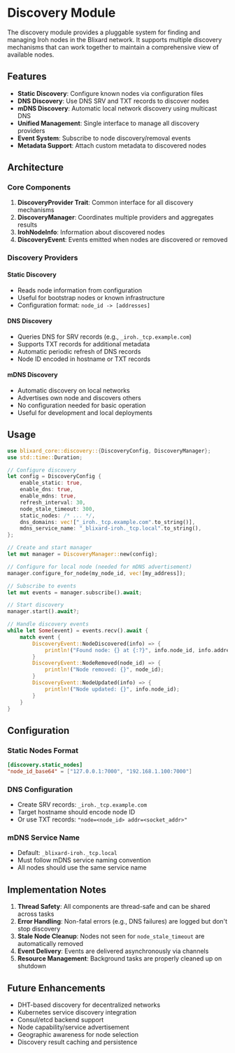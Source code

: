 # Discovery Module

The discovery module provides a pluggable system for finding and managing Iroh nodes in the Blixard network. It supports multiple discovery mechanisms that can work together to maintain a comprehensive view of available nodes.

## Features

- **Static Discovery**: Configure known nodes via configuration files
- **DNS Discovery**: Use DNS SRV and TXT records to discover nodes
- **mDNS Discovery**: Automatic local network discovery using multicast DNS
- **Unified Management**: Single interface to manage all discovery providers
- **Event System**: Subscribe to node discovery/removal events
- **Metadata Support**: Attach custom metadata to discovered nodes

## Architecture

### Core Components

1. **DiscoveryProvider Trait**: Common interface for all discovery mechanisms
2. **DiscoveryManager**: Coordinates multiple providers and aggregates results
3. **IrohNodeInfo**: Information about discovered nodes
4. **DiscoveryEvent**: Events emitted when nodes are discovered or removed

### Discovery Providers

#### Static Discovery
- Reads node information from configuration
- Useful for bootstrap nodes or known infrastructure
- Configuration format: `node_id -> [addresses]`

#### DNS Discovery
- Queries DNS for SRV records (e.g., `_iroh._tcp.example.com`)
- Supports TXT records for additional metadata
- Automatic periodic refresh of DNS records
- Node ID encoded in hostname or TXT records

#### mDNS Discovery
- Automatic discovery on local networks
- Advertises own node and discovers others
- No configuration needed for basic operation
- Useful for development and local deployments

## Usage

```rust
use blixard_core::discovery::{DiscoveryConfig, DiscoveryManager};
use std::time::Duration;

// Configure discovery
let config = DiscoveryConfig {
    enable_static: true,
    enable_dns: true,
    enable_mdns: true,
    refresh_interval: 30,
    node_stale_timeout: 300,
    static_nodes: /* ... */,
    dns_domains: vec!["_iroh._tcp.example.com".to_string()],
    mdns_service_name: "_blixard-iroh._tcp.local".to_string(),
};

// Create and start manager
let mut manager = DiscoveryManager::new(config);

// Configure for local node (needed for mDNS advertisement)
manager.configure_for_node(my_node_id, vec![my_address]);

// Subscribe to events
let mut events = manager.subscribe().await;

// Start discovery
manager.start().await?;

// Handle discovery events
while let Some(event) = events.recv().await {
    match event {
        DiscoveryEvent::NodeDiscovered(info) => {
            println!("Found node: {} at {:?}", info.node_id, info.addresses);
        }
        DiscoveryEvent::NodeRemoved(node_id) => {
            println!("Node removed: {}", node_id);
        }
        DiscoveryEvent::NodeUpdated(info) => {
            println!("Node updated: {}", info.node_id);
        }
    }
}
```

## Configuration

### Static Nodes Format
```toml
[discovery.static_nodes]
"node_id_base64" = ["127.0.0.1:7000", "192.168.1.100:7000"]
```

### DNS Configuration
- Create SRV records: `_iroh._tcp.example.com`
- Target hostname should encode node ID
- Or use TXT records: `"node=<node_id> addr=<socket_addr>"`

### mDNS Service Name
- Default: `_blixard-iroh._tcp.local`
- Must follow mDNS service naming convention
- All nodes should use the same service name

## Implementation Notes

1. **Thread Safety**: All components are thread-safe and can be shared across tasks
2. **Error Handling**: Non-fatal errors (e.g., DNS failures) are logged but don't stop discovery
3. **Stale Node Cleanup**: Nodes not seen for `node_stale_timeout` are automatically removed
4. **Event Delivery**: Events are delivered asynchronously via channels
5. **Resource Management**: Background tasks are properly cleaned up on shutdown

## Future Enhancements

- DHT-based discovery for decentralized networks
- Kubernetes service discovery integration
- Consul/etcd backend support
- Node capability/service advertisement
- Geographic awareness for node selection
- Discovery result caching and persistence